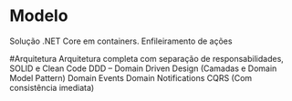 # Modelo

Solução .NET Core em containers.
Enfileiramento de ações

#Arquitetura
  Arquitetura completa com separação de responsabilidades, SOLID e Clean Code
  DDD – Domain Driven Design (Camadas e Domain Model Pattern)
  Domain Events
  Domain Notifications
  CQRS (Com consistência imediata)
